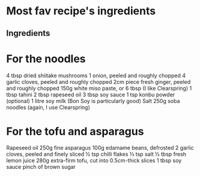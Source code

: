 # Most fav recipe's ingredients

## Ingredients

# For the noodles
4 tbsp dried shiitake mushrooms
1 onion, peeled and roughly chopped
4 garlic cloves, peeled and roughly chopped
2cm piece fresh ginger, peeled and roughly chopped
150g white miso paste, or 6 tbsp (I like Clearspring)
1 tbsp tahini
2 tbsp rapeseed oil
3 tbsp soy sauce
1 tsp konbu powder (optional)
1 litre soy milk (Bon Soy is particularly good)
Salt
250g soba noodles (again, I use Clearspring)

# For the tofu and asparagus
Rapeseed oil
250g fine asparagus
100g edamame beans, defrosted
2 garlic cloves, peeled and finely sliced
½ tsp chilli flakes
⅓ tsp salt
½ tbsp fresh lemon juice
280g extra-firm tofu, cut into 0.5cm-thick slices
1 tbsp soy sauce
pinch of brown sugar